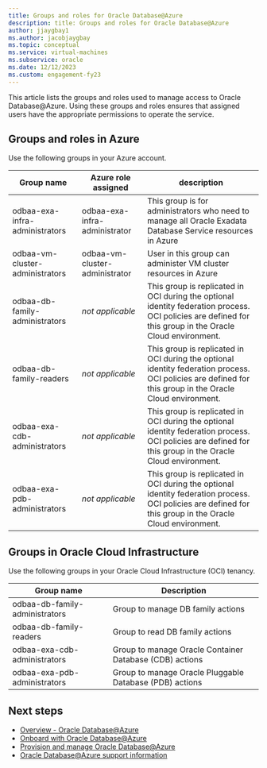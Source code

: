 ```yaml
---
title: Groups and roles for Oracle Database@Azure
description: title: Groups and roles for Oracle Database@Azure
author: jjaygbay1
ms.author: jacobjaygbay
ms.topic: conceptual
ms.service: virtual-machines
ms.subservice: oracle
ms.date: 12/12/2023
ms.custom: engagement-fy23
---
```


This article lists the groups and roles used to manage access to Oracle Database@Azure. Using these groups and roles ensures that assigned users have the appropriate permissions to operate the service.

## Groups and roles in Azure

Use the following groups in your Azure account.

|Group name|Azure role assigned|description|
|----------|-------------------|-----------|
|odbaa-exa-infra-administrators|odbaa-exa-infra-administrator |This group is for administrators who need to manage all Oracle Exadata Database Service resources in Azure |
|odbaa-vm-cluster-administrators |odbaa-vm-cluster-administrator |User in this group can administer VM cluster resources in Azure |
|odbaa-db-family-administrators |*not applicable* |This group is replicated in OCI during the optional identity federation process. OCI policies are defined for this group in the Oracle Cloud environment. |
|odbaa-db-family-readers |*not applicable* |This group is replicated in OCI during the optional identity federation process. OCI policies are defined for this group in the Oracle Cloud environment. |
|odbaa-exa-cdb-administrators |*not applicable* |This group is replicated in OCI during the optional identity federation process. OCI policies are defined for this group in the Oracle Cloud environment. |
|odbaa-exa-pdb-administrators |*not applicable* |This group is replicated in OCI during the optional identity federation process. OCI policies are defined for this group in the Oracle Cloud environment. |

## Groups in Oracle Cloud Infrastructure 

Use the following groups in your Oracle Cloud Infrastructure (OCI) tenancy.

|Group name|Description|
|----------|-----------|
|odbaa-db-family-administrators |Group to manage DB family actions |
|odbaa-db-family-readers |Group to read DB family actions |
|odbaa-exa-cdb-administrators |Group to manage Oracle Container Database (CDB) actions |
|odbaa-exa-pdb-administrators |Group to manage Oracle Pluggable Database (PDB) actions|

## Next steps
- [Overview - Oracle Database@Azure](database-overview.md)
- [Onboard with Oracle Database@Azure](onboard-oracle-database.md)
- [Provision and manage Oracle Database@Azure](provision-oracle-database.md)
- [Oracle Database@Azure support information](oracle-database-support.md)
